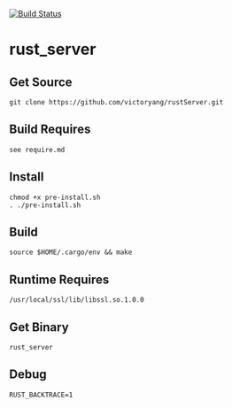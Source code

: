 [![Build Status](https://travis-ci.org/victoryang/rustServer.svg?branch=master)](https://travis-ci.org/victoryang/rustServer)

# rust_server

## Get Source
    git clone https://github.com/victoryang/rustServer.git

## Build Requires
	see require.md

## Install
    chmod +x pre-install.sh
    . ./pre-install.sh

## Build
    source $HOME/.cargo/env && make

## Runtime Requires
	/usr/local/ssl/lib/libssl.so.1.0.0

## Get Binary	
    rust_server

## Debug
	RUST_BACKTRACE=1